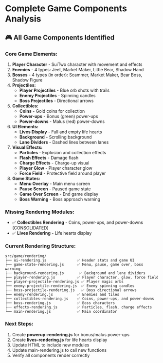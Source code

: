 # Complete Game Components Analysis

## 🎮 All Game Components Identified

### **Core Game Elements:**
1. **Player Character** - SuiTwo character with movement and effects
2. **Enemies** - 4 types: Jeet, Market Maker, Little Bear, Shadow Hand
3. **Bosses** - 4 types (in order): Scammer, Market Maker, Bear Boss, Shadow Figure
4. **Projectiles:**
   - **Player Projectiles** - Blue orb shots with trails
   - **Enemy Projectiles** - Spinning candles
   - **Boss Projectiles** - Directional arrows
5. **Collectibles:**
   - **Coins** - Gold coins for collection
   - **Power-ups** - Bonus (green) power-ups
   - **Power-downs** - Malus (red) power-downs
6. **UI Elements:**
   - **Lives Display** - Full and empty life hearts
   - **Background** - Scrolling background
   - **Lane Dividers** - Dashed lines between lanes
7. **Visual Effects:**
   - **Particles** - Explosion and collection effects
   - **Flash Effects** - Damage flash
   - **Charge Effects** - Charge-up visual
   - **Player Glow** - Player character glow
   - **Force Field** - Protective field around player
8. **Game States:**
   - **Menu Overlay** - Main menu screen
   - **Pause Screen** - Paused game state
   - **Game Over Screen** - End game display
   - **Boss Warning** - Boss approach warning

### **Missing Rendering Modules:**
- ✅ **Collectibles Rendering** - Coins, power-ups, and power-downs (CONSOLIDATED)
- ✅ **Lives Rendering** - Life hearts display

### **Current Rendering Structure:**
```
src/game/rendering/
├── ui-rendering.js              ✅ Header stats and game UI
├── game-state-rendering.js      ✅ Menu, pause, game over, boss warning
├── background-rendering.js       ✅ Background and lane dividers
├── player-rendering.js          ✅ Player character, glow, force field
├── player-projectile-rendering.js ✅ Player magic orbs
├── enemy-projectile-rendering.js  ✅ Enemy spinning candles
├── boss-projectile-rendering.js   ✅ Boss directional arrows
├── enemy-rendering.js           ✅ Enemies and tiles
├── collectibles-rendering.js    ✅ Coins, power-ups, and power-downs
├── boss-rendering.js            ✅ Boss characters
├── effects-rendering.js         ✅ Particles, flash, charge effects
└── main-rendering.js            ✅ Main coordinator
```

### **Next Steps:**
1. Create **powerup-rendering.js** for bonus/malus power-ups
2. Create **lives-rendering.js** for life hearts display
3. Update HTML to include new modules
4. Update main-rendering.js to call new functions
5. Verify all components render correctly
